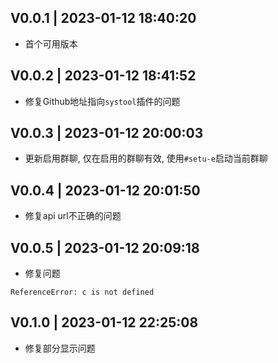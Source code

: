## V0.0.1 | 2023-01-12 18:40:20
* 首个可用版本

## V0.0.2 | 2023-01-12 18:41:52
* 修复Github地址指向`systool`插件的问题

## V0.0.3 | 2023-01-12 20:00:03
* 更新启用群聊, 仅在启用的群聊有效, 使用`#setu-e`启动当前群聊

## V0.0.4 | 2023-01-12 20:01:50
* 修复api url不正确的问题

## V0.0.5 | 2023-01-12 20:09:18
* 修复问题
```
ReferenceError: c is not defined
```
## V0.1.0 | 2023-01-12 22:25:08
* 修复部分显示问题
